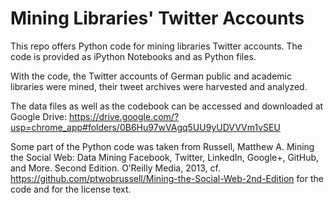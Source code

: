 Mining Libraries' Twitter Accounts
==============


This repo offers Python code for mining libraries Twitter accounts.
The code is provided as iPython Notebooks and as Python files.

With the code, the Twitter accounts of German public and academic libraries were mined, their tweet archives were harvested and analyzed.

The data files as well as the codebook can be accessed and downloaded at Google Drive: https://drive.google.com/?usp=chrome_app#folders/0B6Hu97wVAgq5UU9yUDVVVm1vSEU

Some part of the Python code was taken from Russell, Matthew A. Mining the Social Web: Data Mining Facebook, Twitter, LinkedIn, Google+, GitHub, and More. Second Edition. O’Reilly Media, 2013, cf. https://github.com/ptwobrussell/Mining-the-Social-Web-2nd-Edition for the code and for the license text.
